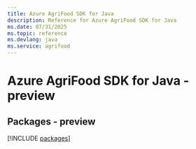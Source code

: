 ```yaml
---
title: Azure AgriFood SDK for Java
description: Reference for Azure AgriFood SDK for Java
ms.date: 07/31/2025
ms.topic: reference
ms.devlang: java
ms.service: agrifood
---
```

# Azure AgriFood SDK for Java - preview
## Packages - preview
[!INCLUDE [packages](agrifood-index.md)]